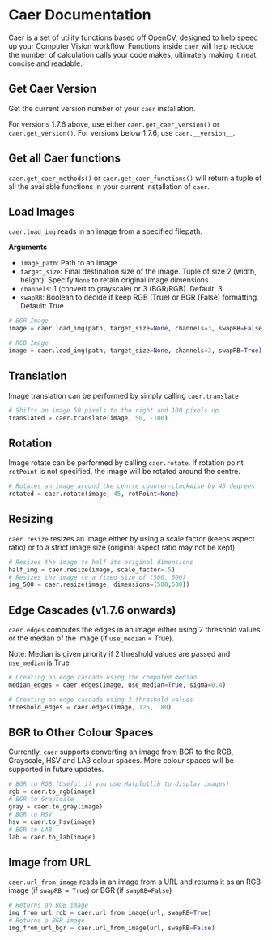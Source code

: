 # Caer Documentation
Caer is a set of utility functions based off OpenCV, designed to help speed up your Computer Vision workflow. Functions inside `caer` will help reduce the number of calculation calls your code makes, ultimately making it neat, concise and readable.

## Get Caer Version
Get the current version number of your `caer` installation.

For versions 1.7.6 above, use either `caer.get_caer_version()` or `caer.get_version()`.
For versions below 1.7.6, use `caer.__version__`.

## Get all Caer functions
`caer.get_caer_methods()` or `caer.get_caer_functions()` will return a tuple of all the available functions in your current installation of `caer`. 

## Load Images
`caer.load_img` reads in an image from a specified filepath. 

**Arguments**
- `image_path`: Path to an image
- `target_size`: Final destination size of the image. Tuple of size 2 (width, height). Specify `None` to retain original image dimensions. 
- `channels`: 1 (convert to grayscale) or 3 (BGR/RGB). Default: 3
- `swapRB`: Boolean to decide if keep RGB (True) or BGR (False) formatting. Default: True
```python
# BGR Image
image = caer.load_img(path, target_size=None, channels=3, swapRB=False)

# RGB Image
image = caer.load_img(path, target_size=None, channels=3, swapRB=True)
```
## Translation
Image translation can be performed by simply calling `caer.translate` 
```python
# Shifts an image 50 pixels to the right and 100 pixels up
translated = caer.translate(image, 50, -100)
```

## Rotation
Image rotate can be performed by calling `caer.rotate`. 
If rotation point `rotPoint` is not specified, the image will be rotated around the centre. 
```python
# Rotates an image around the centre counter-clockwise by 45 degrees
rotated = caer.rotate(image, 45, rotPoint=None)
```

## Resizing
`caer.resize` resizes an image either by using a scale factor (keeps aspect ratio) or to a strict image size (original aspect ratio may not be kept)
```python
# Resizes the image to half its original dimensions
half_img = caer.resize(image, scale_factor=.5)
# Resizes the image to a fixed size of (500, 500)
img_500 = caer.resize(image, dimensions=(500,500))
```

## Edge Cascades (v1.7.6 onwards)
`caer.edges` computes the edges in an image either using 2 threshold values or the median of the image (if `use_median` = True). 

Note: Median is given priority if 2 threshold values are passed and `use_median` is True
```python
# Creating an edge cascade using the computed median 
median_edges = caer.edges(image, use_median=True, sigma=0.4)

# Creating an edge cascade using 2 threshold values
threshold_edges = caer.edges(image, 125, 180)
```

## BGR to Other Colour Spaces
Currently, `caer` supports converting an image from BGR to the RGB, Grayscale, HSV and LAB colour spaces. More colour spaces will be supported in future updates. 
```python
# BGR to RGB (Useful if you use Matplotlib to display images)
rgb = caer.to_rgb(image)
# BGR to Grayscale
gray = caer.to_gray(image)
# BGR to HSV
hsv = caer.to_hsv(image)
# BGR to LAB
lab = caer.to_lab(image)
```

## Image from URL
`caer.url_from_image` reads in an image from a URL and returns it as an RGB image (if `swapRB = True`) or BGR (if `swapRB=False`)
```python
# Returns an RGB image
img_from_url_rgb = caer.url_from_image(url, swapRB=True)
# Returns a BGR image
img_from_url_bgr = caer.url_from_image(url, swapRB=False)
```

